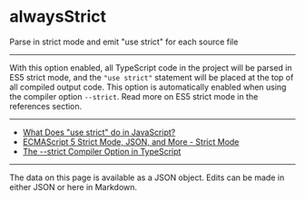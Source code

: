 <!-- Important! Do not modify comment blocks. They are necessary for the transformer to work properly -->

<!-- title -->
# alwaysStrict

<!-- shortDescription -->
Parse in strict mode and emit "use strict" for each source file

---

<!-- extendedDescription -->
With this option enabled, all TypeScript code in the project will be parsed in ES5 strict mode, and the `"use strict"` statement will be placed at the top of all compiled output code. This option is automatically enabled when using the compiler option `--strict`. Read more on ES5 strict mode in the references section.

---

<!-- references -->
- [What Does "use strict" do in JavaScript?](https://stackoverflow.com/questions/1335851/what-does-use-strict-do-in-javascript-and-what-is-the-reasoning-behind-it)
- [ECMAScript 5 Strict Mode, JSON, and More - Strict Mode](https://johnresig.com/blog/ecmascript-5-strict-mode-json-and-more/)
- [The --strict Compiler Option in TypeScript](https://mariusschulz.com/blog/the-strict-compiler-option-in-typescript)
---

<!-- footer -->
The data on this page is available as a JSON object. Edits can be made in either JSON or here in Markdown.
